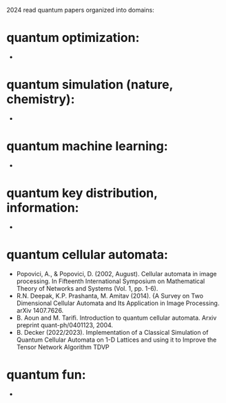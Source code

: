 2024 read quantum papers organized into domains:
# quantum optimization:
  -
# quantum simulation (nature, chemistry):
  -
# quantum machine learning:
  -
# quantum key distribution, information:
  -
# quantum cellular automata:
  - Popovici, A., & Popovici, D. (2002, August). Cellular automata in image processing. In Fifteenth International Symposium on Mathematical Theory of Networks and Systems (Vol. 1, pp. 1-6).
  - R.N. Deepak, K.P. Prashanta, M. Amitav (2014). {A Survey on Two Dimensional Cellular Automata and Its Application in Image Processing. arXiv 1407.7626.
  - B. Aoun and M. Tarifi. Introduction to quantum cellular automata. Arxiv preprint quant-ph/0401123, 2004.
  - B. Decker (2022/2023). Implementation of a Classical Simulation of Quantum Cellular Automata on 1-D Lattices and using it to Improve the Tensor Network Algorithm TDVP
# quantum fun:
  -
